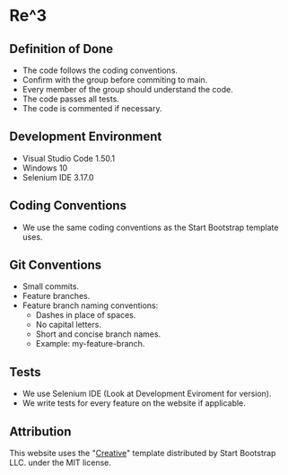# Re^3

## Definition of Done
- The code follows the coding conventions.
- Confirm with the group before commiting to main. 
- Every member of the group should understand the code.
- The code passes all tests.
- The code is commented if necessary. 

## Development Environment
- Visual Studio Code 1.50.1
- Windows 10
- Selenium IDE 3.17.0

## Coding Conventions
- We use the same coding conventions as the Start Bootstrap template uses.

## Git Conventions

- Small commits.
- Feature branches.
- Feature branch naming conventions:
    - Dashes in place of spaces.
    - No capital letters.
    - Short and concise branch names.
    - Example: my-feature-branch.

## Tests

- We use Selenium IDE (Look at Development Eviroment for version).
- We write tests for every feature on the website if applicable.


## Attribution

This website uses the "[Creative](https://startbootstrap.com/theme/creative)" template distributed by Start Bootstrap LLC. under the MIT license.
